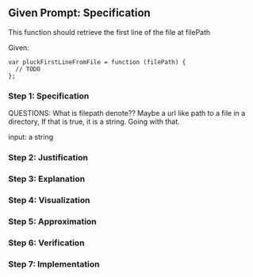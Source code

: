 ## Given Prompt: Specification
This function should retrieve the first line of the file at filePath

Given:
```
var pluckFirstLineFromFile = function (filePath) {
  // TODO
};
```

### Step 1: Specification
QUESTIONS: What is filepath denote?? Maybe a url like path to a file in a directory, If that is true, it is a string. Going with that.

input: a string


### Step 2: Justification
<!-- record visualization by uploading a photo of your whiteboard to this folder -->

### Step 3: Explanation
<!-- record visualization by uploading a photo of your whiteboard to this folder -->

### Step 4: Visualization
<!-- record visualization by uploading a photo of your whiteboard to this folder -->

### Step 5: Approximation
<!-- record your approximation in the .js file -->

### Step 6: Verification
<!-- record verification here, or, if you use a whiteboard, upload a photo of your whiteboard to this folder -->

### Step 7: Implementation
<!-- record your implementation in the .js file -->
